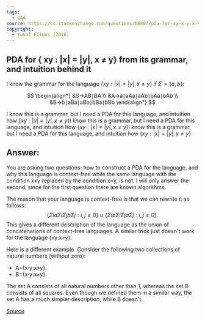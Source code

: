```yaml
---
tags:
  - QAA
source: https://cs.stackexchange.com/questions/66807/pda-for-xy-x-y-x-%E2%89%A0-y-from-its-grammar-and-intuition-behind-it
copyright:
  - Yuval Filmus (2016)
---
```


## PDA for { xy : |x| = |y|, x ≠ y} from its grammar, and intuition behind it

I know the grammar for the language $\{ xy : |x| = |y|, x ≠ y \}$ if $\Sigma=\{a,b\}$:  

$$
\begin{align*}
&S→AB∣BA \\ 
&A→a∣aAa∣aAb∣bAa∣bAb \\
&B→b∣aBa∣aBb∣bBa∣bBb 
\end{align*}
$$

I know this is a grammar, but I need a PDA for this language, and intuition how $\{xy: |x|=|y|,x \neq y\}$I know this is a grammar, but I need a PDA for this language, and intuition how $\{xy: |x|=|y|,x \neq y\}$I know this is a grammar, but I need a PDA for this language, and intuition how $\{xy: |x|=|y|,x \neq y\}$

## Answer:
You are asking two questions: how to construct a PDA for the language, and why this language is context-free while the same language with the condition x≠y replaced by the condition x\=y, is not. I will only answer the second, since for the first question there are known algorithms.

The reason that your language is context-free is that we can rewrite it as follows:
$$
\{ΣiaΣiΣjbΣj:i,j≠0\}∪\{ΣibΣiΣjaΣj:i,j≠0\}.
$$
This gives a different description of the language as the union of concatenations of context-free languages. A similar trick just doesn't work for the language {xy:x\=y}.

Here is a different example. Consider the following two collections of natural numbers (without zero):

*   A\={x⋅y:x≠y}.
*   B\={x⋅y:x\=y}.

The set A consists of all natural numbers other than 1, whereas the set B consists of all squares. Even though we defined them in a similar way, the set A has a much simpler description, while B doesn't.


[Source](https://cs.stackexchange.com/questions/66807/pda-for-xy-x-y-x-%E2%89%A0-y-from-its-grammar-and-intuition-behind-it)